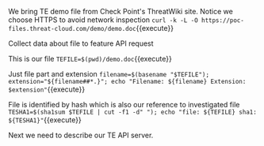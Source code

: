 
We bring TE demo file from Check Point's ThreatWiki site. Notice we choose HTTPS to avoid network inspection
`curl -k -L -O https://poc-files.threat-cloud.com/demo/demo.doc`{{execute}}

Collect data about file to feature API request

This is our file
`TEFILE=$(pwd)/demo.doc`{{execute}}

Just file part and extension
`filename=$(basename "$TEFILE"); extension="${filename##*.}"; echo "Filename: ${filename} Extension: $extension"`{{execute}}

File is identified by hash which is also our reference to investigated file
`TESHA1=$(sha1sum $TEFILE | cut -f1 -d" "); echo "file: ${TEFILE} sha1: ${TESHA1}"`{{execute}}

Next we need to describe our TE API server.
